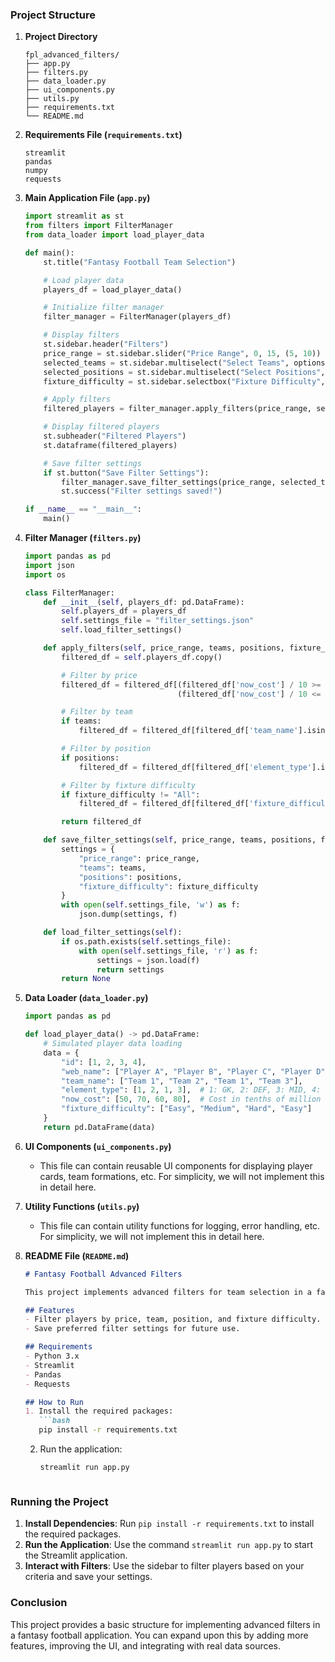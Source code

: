 ### Project Structure

1. **Project Directory**
   ```
   fpl_advanced_filters/
   ├── app.py
   ├── filters.py
   ├── data_loader.py
   ├── ui_components.py
   ├── utils.py
   ├── requirements.txt
   └── README.md
   ```

2. **Requirements File (`requirements.txt`)**
   ```plaintext
   streamlit
   pandas
   numpy
   requests
   ```

3. **Main Application File (`app.py`)**
   ```python
   import streamlit as st
   from filters import FilterManager
   from data_loader import load_player_data

   def main():
       st.title("Fantasy Football Team Selection")

       # Load player data
       players_df = load_player_data()

       # Initialize filter manager
       filter_manager = FilterManager(players_df)

       # Display filters
       st.sidebar.header("Filters")
       price_range = st.sidebar.slider("Price Range", 0, 15, (5, 10))
       selected_teams = st.sidebar.multiselect("Select Teams", options=players_df['team_name'].unique())
       selected_positions = st.sidebar.multiselect("Select Positions", options=players_df['element_type'].unique())
       fixture_difficulty = st.sidebar.selectbox("Fixture Difficulty", options=["All", "Easy", "Medium", "Hard"])

       # Apply filters
       filtered_players = filter_manager.apply_filters(price_range, selected_teams, selected_positions, fixture_difficulty)

       # Display filtered players
       st.subheader("Filtered Players")
       st.dataframe(filtered_players)

       # Save filter settings
       if st.button("Save Filter Settings"):
           filter_manager.save_filter_settings(price_range, selected_teams, selected_positions, fixture_difficulty)
           st.success("Filter settings saved!")

   if __name__ == "__main__":
       main()
   ```

4. **Filter Manager (`filters.py`)**
   ```python
   import pandas as pd
   import json
   import os

   class FilterManager:
       def __init__(self, players_df: pd.DataFrame):
           self.players_df = players_df
           self.settings_file = "filter_settings.json"
           self.load_filter_settings()

       def apply_filters(self, price_range, teams, positions, fixture_difficulty):
           filtered_df = self.players_df.copy()

           # Filter by price
           filtered_df = filtered_df[(filtered_df['now_cost'] / 10 >= price_range[0]) & 
                                     (filtered_df['now_cost'] / 10 <= price_range[1])]

           # Filter by team
           if teams:
               filtered_df = filtered_df[filtered_df['team_name'].isin(teams)]

           # Filter by position
           if positions:
               filtered_df = filtered_df[filtered_df['element_type'].isin(positions)]

           # Filter by fixture difficulty
           if fixture_difficulty != "All":
               filtered_df = filtered_df[filtered_df['fixture_difficulty'] == fixture_difficulty]

           return filtered_df

       def save_filter_settings(self, price_range, teams, positions, fixture_difficulty):
           settings = {
               "price_range": price_range,
               "teams": teams,
               "positions": positions,
               "fixture_difficulty": fixture_difficulty
           }
           with open(self.settings_file, 'w') as f:
               json.dump(settings, f)

       def load_filter_settings(self):
           if os.path.exists(self.settings_file):
               with open(self.settings_file, 'r') as f:
                   settings = json.load(f)
                   return settings
           return None
   ```

5. **Data Loader (`data_loader.py`)**
   ```python
   import pandas as pd

   def load_player_data() -> pd.DataFrame:
       # Simulated player data loading
       data = {
           "id": [1, 2, 3, 4],
           "web_name": ["Player A", "Player B", "Player C", "Player D"],
           "team_name": ["Team 1", "Team 2", "Team 1", "Team 3"],
           "element_type": [1, 2, 1, 3],  # 1: GK, 2: DEF, 3: MID, 4: FWD
           "now_cost": [50, 70, 60, 80],  # Cost in tenths of million
           "fixture_difficulty": ["Easy", "Medium", "Hard", "Easy"]
       }
       return pd.DataFrame(data)
   ```

6. **UI Components (`ui_components.py`)**
   - This file can contain reusable UI components for displaying player cards, team formations, etc. For simplicity, we will not implement this in detail here.

7. **Utility Functions (`utils.py`)**
   - This file can contain utility functions for logging, error handling, etc. For simplicity, we will not implement this in detail here.

8. **README File (`README.md`)**
   ```markdown
   # Fantasy Football Advanced Filters

   This project implements advanced filters for team selection in a fantasy football application.

   ## Features
   - Filter players by price, team, position, and fixture difficulty.
   - Save preferred filter settings for future use.

   ## Requirements
   - Python 3.x
   - Streamlit
   - Pandas
   - Requests

   ## How to Run
   1. Install the required packages:
      ```bash
      pip install -r requirements.txt
      ```
   2. Run the application:
      ```bash
      streamlit run app.py
      ```
   ```

### Running the Project

1. **Install Dependencies**: Run `pip install -r requirements.txt` to install the required packages.
2. **Run the Application**: Use the command `streamlit run app.py` to start the Streamlit application.
3. **Interact with Filters**: Use the sidebar to filter players based on your criteria and save your settings.

### Conclusion

This project provides a basic structure for implementing advanced filters in a fantasy football application. You can expand upon this by adding more features, improving the UI, and integrating with real data sources.